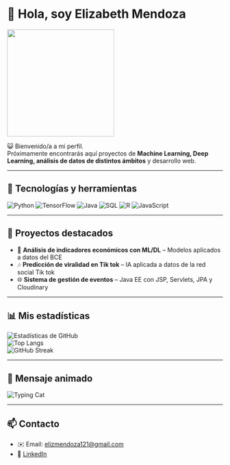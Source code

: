 # 👋 Hola, soy Elizabeth Mendoza  

<img src="https://raw.githubusercontent.com/ashwinkey04/cat-svg-animation/main/cat.svg" width="250">

😺 Bienvenido/a a mi perfil.  
Próximamente encontrarás aquí proyectos de **Machine Learning, Deep Learning, análisis de datos de distintos ámbitos** y desarrollo web.  

---

## 🚀 Tecnologías y herramientas
![Python](https://img.shields.io/badge/Python-3776AB?style=for-the-badge&logo=python&logoColor=white)
![TensorFlow](https://img.shields.io/badge/TensorFlow-FF6F00?style=for-the-badge&logo=tensorflow&logoColor=white)
![Java](https://img.shields.io/badge/Java-ED8B00?style=for-the-badge&logo=openjdk&logoColor=white)
![SQL](https://img.shields.io/badge/SQL-336791?style=for-the-badge&logo=postgresql&logoColor=white)
![R](https://img.shields.io/badge/R-276DC3?style=for-the-badge&logo=r&logoColor=white)
![JavaScript](https://img.shields.io/badge/JavaScript-F7DF1E?style=for-the-badge&logo=javascript&logoColor=black)

---

## 📂 Proyectos destacados
- 🧠 **Análisis de indicadores económicos con ML/DL** – Modelos aplicados a datos del BCE  
- 🎶 **Predicción de viralidad en Tik tok** – IA aplicada a datos de la red social Tik tok
- 🌐 **Sistema de gestión de eventos** – Java EE con JSP, Servlets, JPA y Cloudinary  

---

## 📊 Mis estadísticas
![Estadísticas de GitHub](https://github-readme-stats.vercel.app/api?username=eliz121&show_icons=true&theme=radical)  
![Top Langs](https://github-readme-stats.vercel.app/api/top-langs/?username=eliz121&layout=compact&theme=radical)  
![GitHub Streak](https://github-readme-streak-stats.herokuapp.com/?user=eliz121&theme=radical)  

---

## 🐾 Mensaje animado
![Typing Cat](https://readme-typing-svg.herokuapp.com?size=22&duration=3000&color=FFA500&lines=🐱+Hola!+Soy+Mar%C3%ADa+Mendoza;😺+Bienvenido/a+a+mi+GitHub;🐾+Miau!+Miau!)

---

## 📫 Contacto
- ✉️ Email: elizmendoza121@gmail.com  
- 🔗 [LinkedIn](www.linkedin.com/in/elizabeth-mendoza-019a86251)  

